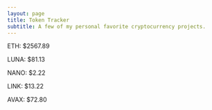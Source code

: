 ```yaml
---
layout: page
title: Token Tracker
subtitle: A few of my personal favorite cryptocurrency projects.
---
```


<!--BEGINCRYPTOINPUT-->
ETH: $2567.89

LUNA: $81.13

NANO: $2.22

LINK: $13.22

AVAX: $72.80

<!--ENDCRYPTOINPUT-->
